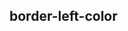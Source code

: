 ## border-left-color


<!-- CSSJSON.border-left-color.description -->

<!-- CSSJSON.border-left-color.syntax -->

<!-- CSSJSON.border-left-color.values -->

<!-- CSSJSON.border-left-color.compatibility -->

<!-- CSSJSON.border-left-color.reference -->